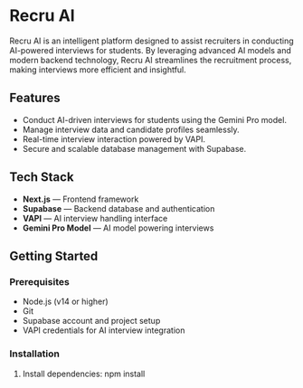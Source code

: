 # Recru AI

Recru AI is an intelligent platform designed to assist recruiters in conducting AI-powered interviews for students. By leveraging advanced AI models and modern backend technology, Recru AI streamlines the recruitment process, making interviews more efficient and insightful.

## Features

- Conduct AI-driven interviews for students using the Gemini Pro model.
- Manage interview data and candidate profiles seamlessly.
- Real-time interview interaction powered by VAPI.
- Secure and scalable database management with Supabase.

## Tech Stack

- **Next.js** — Frontend framework
- **Supabase** — Backend database and authentication
- **VAPI** — AI interview handling interface
- **Gemini Pro Model** — AI model powering interviews

## Getting Started

### Prerequisites

- Node.js (v14 or higher)
- Git
- Supabase account and project setup
- VAPI credentials for AI interview integration

### Installation

1. Install dependencies:
npm install
